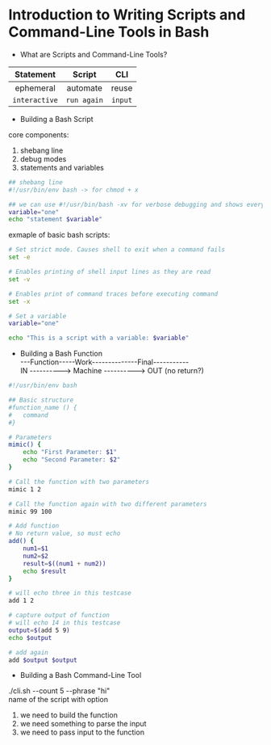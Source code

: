 # Introduction to Writing Scripts and Command-Line Tools in Bash
  
- What are Scripts and Command-Line Tools?
    
| **Statement** | **Script**  | **CLI** |
|:-------------:|:-----------:|:-------:| 
| ephemeral     | automate    | reuse   |
| `interactive` | `run again` | `input` |
  
- Building a Bash Script
  
core components:  
1. shebang line
2. debug modes
3. statements and variables
  
```bash
## shebang line
#!/usr/bin/env bash -> for chmod + x

## we can use #!/usr/bin/bash -xv for verbose debugging and shows every execution processes behind the complie
variable="one"
echo "statement $variable"
```
  
exmaple of basic bash scripts:
```bash
# Set strict mode. Causes shell to exit when a command fails
set -e

# Enables printing of shell input lines as they are read
set -v

# Enables print of command traces before executing command
set -x

# Set a variable
variable="one"

echo "This is a script with a variable: $variable"
```
  
- Building a Bash Function  
---Function-----Work--------------Final-----------  
IN ----------> Machine ----------> OUT (no return?)  
  
```bash
#!/usr/bin/env bash

## Basic structure
#function_name () {
#   command
#}

# Parameters
mimic() {
    echo "First Parameter: $1"
    echo "Second Parameter: $2"
}

# Call the function with two parameters
mimic 1 2

# Call the function again with two different parameters
mimic 99 100

# Add function
# No return value, so must echo
add() {
    num1=$1
    num2=$2
    result=$((num1 + num2))
    echo $result
}

# will echo three in this testcase
add 1 2

# capture output of function
# will echo 14 in this testcase
output=$(add 5 9)
echo $output

# add again 
add $output $output
```
  
- Building a Bash Command-Line Tool
  
./cli.sh --count 5 --phrase "hi"  
name of the script with option  
1. we need to build the function
2. we need something to parse the input
3. we need to pass input to the function
  


